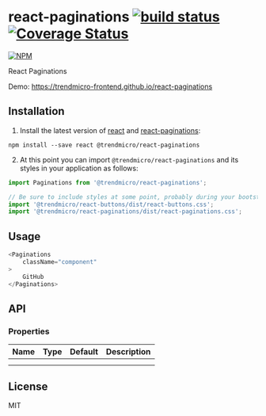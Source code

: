# react-paginations [![build status](https://travis-ci.org/trendmicro-frontend/react-paginations.svg?branch=master)](https://travis-ci.org/trendmicro-frontend/react-paginations) [![Coverage Status](https://coveralls.io/repos/github/trendmicro-frontend/react-paginations/badge.svg?branch=master)](https://coveralls.io/github/trendmicro-frontend/react-paginations?branch=master)

[![NPM](https://nodei.co/npm/@trendmicro/react-paginations.png?downloads=true&stars=true)](https://nodei.co/npm/@trendmicro/react-paginations/)

React Paginations

Demo: https://trendmicro-frontend.github.io/react-paginations

## Installation

1. Install the latest version of [react](https://github.com/facebook/react) and [react-paginations](https://github.com/trendmicro-frontend/react-paginations):

  ```
  npm install --save react @trendmicro/react-paginations
  ```

2. At this point you can import `@trendmicro/react-paginations` and its styles in your application as follows:

  ```js
  import Paginations from '@trendmicro/react-paginations';

  // Be sure to include styles at some point, probably during your bootstraping
  import '@trendmicro/react-buttons/dist/react-buttons.css';
  import '@trendmicro/react-paginations/dist/react-paginations.css';
  ```

## Usage

```js
<Paginations
    className="component"
>
    GitHub
</Paginations>
```


## API

### Properties

<table>
  <thead>
    <tr>
      <th align="left">Name</th>
      <th align="left">Type</th>
      <th align="left">Default</th>
      <th align="left">Description</th>
    </tr>
  </thead>
  <tbody>
    <tr>
      <td></td>
      <td></td>
      <td></td>
      <td></td>
    </tr>
    <tr>
      <td></td>
      <td></td>
      <td></td>
      <td></td>
    </tr>
  </tbody>
</table>

## License

MIT
